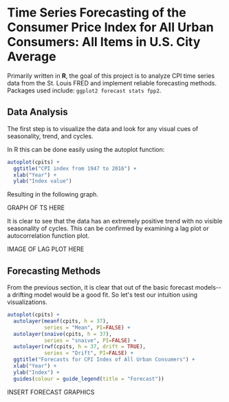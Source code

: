 # Time Series Forecasting of the Consumer Price Index for All Urban Consumers: All Items in U.S. City Average

Primarily written in **R**, the goal of this project is to analyze CPI time series data from the St. Louis FRED and implement reliable forecasting methods. Packages used include: `ggplot2 forecast stats fpp2`. 

## Data Analysis

The first step is to visualize the data and look for any visual cues of seasonality, trend, and cycles.

In R this can be done easily using the autoplot function:
```R
autoplot(cpits) +
  ggtitle("CPI index from 1947 to 2016") +
  xlab("Year") +
  ylab("Index value")
```
Resulting in the following graph.

GRAPH OF TS HERE

It is clear to see that the data has an extremely positive trend with no visible seasonality of cycles. This can be confirmed by examining a lag plot or autocorrelation function plot. 

IMAGE OF LAG PLOT HERE

## Forecasting Methods

From the previous section, it is clear that out of the basic forecast models--a drifting model would be a good fit. So let's test our intuition using visualizations.
```R
autoplot(cpits) +
  autolayer(meanf(cpits, h = 37),
            series = "Mean", PI=FALSE) +
  autolayer(snaive(cpits, h = 37),
            series = "snaive", PI=FALSE) +
  autolayer(rwf(cpits, h = 37, drift = TRUE),
            series = "Drift", PI=FALSE) +
  ggtitle("Forecasts for CPI Index of All Urban Consumers") +
  xlab("Year") +
  ylab("Index") +
  guides(colour = guide_legend(title = "Forecast"))
  ```
INSERT FORECAST GRAPHICS


